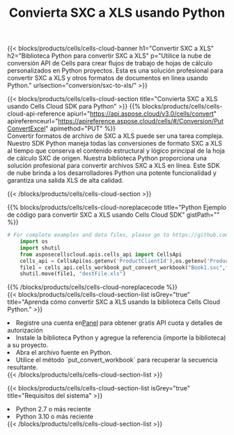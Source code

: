 ﻿---
title: Convierta SXC a XLS usando Python
description:  Utilizar el SDK de la nube Aspose.Cells para Python para convertir un archivo de formato SXC a un archivo de formato XLS.
kwords: Excel, Convert SXC to XLS, REST, Python
howto: How to convert SXC to XLS using Aspose.Cells Cloud Python library.
---
{{< blocks/products/cells/cells-cloud-banner h1="Convertir SXC a XLS" h2="Biblioteca Python para convertir SXC a XLS" p="Utilice la nube de conversión API de Cells para crear flujos de trabajo de hojas de cálculo personalizados en Python proyectos. Esta es una solución profesional para convertir SXC a XLS y otros formatos de documentos en línea usando Python." urlsection="conversion/sxc-to-xls/" >}}

{{< blocks/products/cells/cells-cloud-section title="Convierta SXC a XLS usando Cells Cloud SDK para Python" >}}
{{% blocks/products/cells/cells-cloud-api-reference apiurl="https://api.aspose.cloud/v3.0/cells/convert" apireferenceurl="https://apireference.aspose.cloud/cells/#/Conversion/PutConvertExcel" apimethod="PUT" %}}
<br/>
Convertir formatos de archivo de SXC a XLS puede ser una tarea compleja. Nuestro SDK Python maneja todas las conversiones de formato SXC a XLS al tiempo que conserva el contenido estructural y lógico principal de la hoja de cálculo SXC de origen. Nuestra biblioteca Python proporciona una solución profesional para convertir archivos SXC a XLS en línea. Este SDK de nube brinda a los desarrolladores Python una potente funcionalidad y garantiza una salida XLS de alta calidad.

{{< /blocks/products/cells/cells-cloud-section >}}

{{% blocks/products/cells/cells-cloud-noreplacecode title="Python Ejemplo de código para convertir SXC a XLS usando Cells Cloud SDK" gistPath="" %}}
 
```python
# For complete examples and data files, please go to https://github.com/aspose-cells-cloud/aspose-cells-cloud-python/
    import os
    import shutil
    from asposecellscloud.apis.cells_api import CellsApi
    cells_api = CellsApi(os.getenv('ProductClientId'),os.getenv('ProductClientSecret'))
    file1 = cells_api.cells_workbook_put_convert_workbook("Book1.sxc",format="xls")
    shutil.move(file1, "destFile.xls")     
```
 
{{% /blocks/products/cells/cells-cloud-noreplacecode %}}
<br/>
{{< blocks/products/cells/cells-cloud-section-list isGrey="true" title="Aprenda cómo convertir SXC a XLS usando la biblioteca Cells Cloud Python." >}}
<li> Registre una cuenta en<a href="https://dashboard.aspose.cloud/">Panel</a> para obtener gratis API cuota y detalles de autorización</li>
<li>Instale la biblioteca Python y agregue la referencia (importe la biblioteca) a su proyecto.</li>
<li>Abra el archivo fuente en Python.</li>
<li>Utilice el método `put_convert_workbook` para recuperar la secuencia resultante.</li>
{{< /blocks/products/cells/cells-cloud-section-list >}}

{{< blocks/products/cells/cells-cloud-section-list isGrey="true" title="Requisitos del sistema" >}}
<li>Python 2.7 o más reciente</li>
<li>Python 3.10 o más reciente</li>
{{< /blocks/products/cells/cells-cloud-section-list >}}
